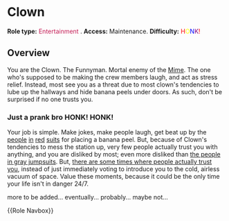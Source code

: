 # Clown
**Role type:** <font color= "#c51f57">Entertainment</font> . **Access:** Maintenance. **Difficulty:** <font color="Red">H</font><font color="Yellow">O</font><font color="Blue">N<font color="Purple">K</font><font color="Red">!</font></font>


## Overview


You are the Clown. The Funnyman. Mortal enemy of the [Mime](Mime.md). The one who's supposed to be making the crew members laugh, and act as stress relief. Instead, most see you as a threat due to most clown's tendencies to lube up the hallways and hide banana peels under doors. As such, don't be surprised if no one trusts you.


### Just a prank bro HONK! HONK!


Your job is simple. Make jokes, make people laugh, get beat up by the [people](Security.md) [in](Detective.md) [red](Warden.md) [suits](Nuclear-Emergency.md) for placing a banana peel. But, because of Clown's tendencies to mess the station up, very few people actually trust you with anything, and you are disliked by most; even more disliked than [the people in gray jumpsuits](Assistant.md). But, [there are some times where people actually trust you](So-close-to-impossible-that-it-might-as-well-not-even-exist.md), instead of just immediately voting to introduce you to the cold, airless vacuum of space. Value these moments, because it could be the only time your life isn't in danger 24/7.

more to be added... eventually... probably... maybe not...

{{Role Navbox}}
